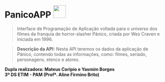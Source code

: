 # PanicoAPP <img src="https://cdn-icons-png.flaticon.com/512/1141/1141463.png" width="40px"/>

>Interface de Programação de Aplicação voltada para o universo dos filmes da franquia de horror-slasher Pânico, criada por Wes Craven e iniciada em 1996. <br>

><b>Descrição da API:</b> Nesta API teremos os dados da aplicação de Pânico, contendo todas as informações, como: filmes, seriado, personagens, elenco e atores.

<b>Dupla realizadora:  Mateus Coripio e Yasmim Borges<br>
3º DS ETIM - PAM (Profª. Aline Firmino Brito)</b>
